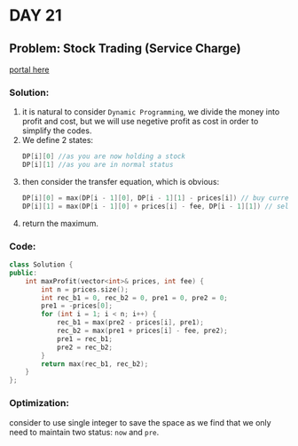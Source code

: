 # DAY 21
## Problem: Stock Trading (Service Charge)

[portal here](https://leetcode.cn/problems/best-time-to-buy-and-sell-stock-with-transaction-fee/)

###  Solution:

1. it is natural to consider `Dynamic Programming`, we divide the money into profit and cost, but we will use negetive profit as cost in order to simplify the codes.
2. We define 2 states:
   ```c++
   DP[i][0] //as you are now holding a stock
   DP[i][1] //as you are in normal status
   ```
3. then consider the transfer equation, which is obvious:
   ```c++
   DP[i][0] = max(DP[i - 1][0], DP[i - 1][1] - prices[i]) // buy current stock or keep status
   DP[i][1] = max(DP[i - 1][0] + prices[i] - fee, DP[i - 1][1]) // sell a stock or keep status
   ```
4. return the maximum.

### Code:
```c++
class Solution {
public:
    int maxProfit(vector<int>& prices, int fee) {
        int n = prices.size();
        int rec_b1 = 0, rec_b2 = 0, pre1 = 0, pre2 = 0;
        pre1 = -prices[0];
        for (int i = 1; i < n; i++) {
            rec_b1 = max(pre2 - prices[i], pre1);
            rec_b2 = max(pre1 + prices[i] - fee, pre2);
            pre1 = rec_b1;
            pre2 = rec_b2;
        }
        return max(rec_b1, rec_b2);
    }
};
```

### Optimization:

consider to use single integer to save the space as we find that we only need to maintain two status: `now` and `pre`. 